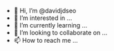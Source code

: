 - 👋 Hi, I’m @davidjdseo
- 👀 I’m interested in ...
- 🌱 I’m currently learning ...
- 💞️ I’m looking to collaborate on ...
- 📫 How to reach me ...

<!---
davidjdseo/davidjdseo is a ✨ special ✨ repository because its `README.md` (this file) appears on your GitHub profile.
You can click the Preview link to take a look at your changes.
--->
